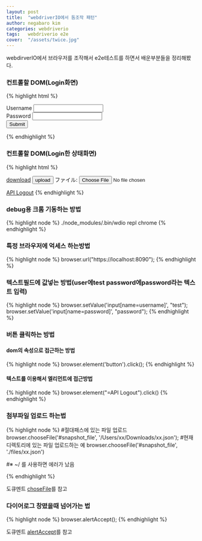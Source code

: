 ```yaml
---
layout: post
title:  "webdriverIO에서 돔조작 패턴"
author: negabaro kim
categories: webdriverio
tags:	webdriverio e2e
cover:  "/assets/twice.jpg"
---
```



webdirverIO에서 브라우저를 조작해서 e2e테스트를 하면서 배운부분들을 정리해봤다.

### 컨트롤할 DOM(Login화면)

{% highlight html %}
<form method="post" action="/auth/form">
  <div class="form-group">
    <label>Username</label>
    <input type="text" class="form-control" name="username" value="" />
  </div>
  <div class="form-group">
    <label>Password</label>
    <input type="password" class="form-control" name="password" />
  </div>
  <button type="submit" class="btn btn-default">Submit</button>
</form>
{% endhighlight %}

### 컨트롤할 DOM(Login한 상태화면)


{% highlight html %}
<div>
    <a class="btn btn-default" href="/players/snapshots">download</a>
    <button class="btn btn-warning" id="btn-upload">upload</button>
    ファイル: <input id="snapshot_file" type="file" name="file" style="display: inline;" />
</div>

<a class="btn btn-default" href="/logout">API Logout</a>
{% endhighlight %}
 
  

### debug용 크롬 기동하는 방법

{% highlight node %}
./node_modules/.bin/wdio repl chrome
{% endhighlight %}


### 특정 브라우저에 억세스 하는방법

{% highlight node %}
browser.url("https://localhost:8090");
{% endhighlight %}


### 텍스트필드에 값넣는 방법(user에test password에password라는 텍스트 입력)




{% highlight node %}
browser.setValue('input[name=username]', "test");
browser.setValue('input[name=password]', "password");
{% endhighlight %}


### 버튼 클릭하는 방법

#### dom의 속성으로 접근하는 방법

{% highlight node %}
browser.element('button').click();
{% endhighlight %}

#### 텍스트를 이용해서 엘리먼트에 접근방법


{% highlight node %}
browser.element("=API Logout").click()
{% endhighlight %}



### 첨부파일 업로드 하는법

{% highlight node %}
#절대패스에 있는 파일 업로드
browser.chooseFile('#snapshot_file', '/Users/xx/Downloads/xx.json');
#현재 디렉토리에 있는 파일 업로드하는 예
browser.chooseFile('#snapshot_file', './files/xx.json')

#※ ~/ 를 사용하면 에러가 났음

{% endhighlight %}


도큐멘트 [choseFile]를 참고



### 다이어로그 창떴을때 넘어가는 법

{% highlight node %}
browser.alertAccept();
{% endhighlight %}

도큐멘트 [alertAccept]를 참고



[choseFile]: http://webdriver.io/api/utility/chooseFile.html
[alertAccept]: http://webdriver.io/api/protocol/alertAccept.html
[element]: http://webdriver.io/api/protocol/element.html